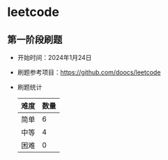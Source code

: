 # leetcode


## 第一阶段刷题
* 开始时间：2024年1月24日
* 刷题参考项目：https://github.com/doocs/leetcode
* 刷题统计

    | 难度 | 数量 |
    |----|----|
    | 简单 | 6  |
    | 中等 | 4  |
    | 困难 | 0  |